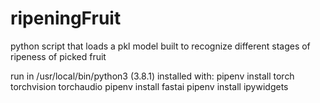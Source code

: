# ripeningFruit
python script that loads a pkl model built to recognize different stages of ripeness of picked fruit


run in  /usr/local/bin/python3 (3.8.1)
installed with:
  pipenv install torch torchvision torchaudio
  pipenv install fastai
  pipenv install ipywidgets
